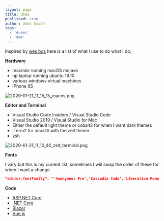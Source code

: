 ```yaml
---
layout: page
title: Uses
published: true
author: John Smith
tags:
  - '#uses'
  - '#me'
---
```


Inspired by [wes bos](https://wesbos.com/uses/) here is a list of what I use to do what I do; 

**Hardware**

- macmini running macOS mojave
- hp laptop running ubuntu 19.10 
- various windows virtual machines
- iPhone 6S

![2020-01-21_11_15_15_macos.png]({{site.baseurl}}/media/2020-01-21_11_15_15_macos.png)


**Editor and Terminal**

- Visual Studio Code Insiders / Visual Studio Code
- Visual Studio 2019 / Visual Studio for Mac
- Either the default light theme or cobalt2 for when I want dark themes
- iTerm2 for macOS with the zeit theme
- zsh

![2020-01-21_11_10_40_zeit_terminal.png]({{site.baseurl}}/media/2020-01-21_11_10_40_zeit_terminal.png)


**Fonts** 

I vary but this is my current list, sometimes I will swap the order of these for when I want a change.

```json
"editor.fontFamily": "'Anonymous Pro','Cascadia Code','Liberation Mono', 'Anonymous Pro', SFMono-Regular, Consolas, 'Dank Mono','Fira Code','Source Code Pro', Menlo, Monaco, 'Courier New', monospace",
```

**Code**

- [ASP.NET Core](https://docs.microsoft.com/en-us/aspnet/core/?view=aspnetcore-3.1)
- [.NET Core](https://dotnet.microsoft.com)
- [Blazor](https://dotnet.microsoft.com/apps/aspnet/web-apps/blazor)
- [Vue.js](https://vuejs.org)
